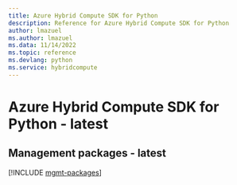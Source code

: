 ```yaml
---
title: Azure Hybrid Compute SDK for Python
description: Reference for Azure Hybrid Compute SDK for Python
author: lmazuel
ms.author: lmazuel
ms.data: 11/14/2022
ms.topic: reference
ms.devlang: python
ms.service: hybridcompute
---
```

# Azure Hybrid Compute SDK for Python - latest

## Management packages - latest
[!INCLUDE [mgmt-packages](hybrid-compute-mgmt-index.md)]